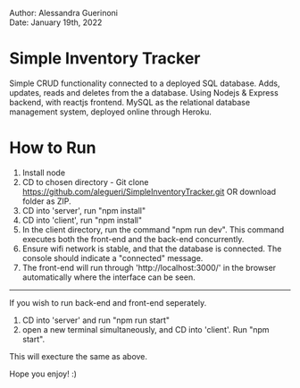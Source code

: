Author: Alessandra Guerinoni <br/>
Date: January 19th, 2022


# Simple Inventory Tracker
Simple CRUD functionality connected to a deployed SQL database. Adds, updates, reads and deletes from the a database. 
Using Nodejs & Express backend, with reactjs frontend. 
MySQL as the relational database management system, deployed online through Heroku. 

# How to Run
1. Install node 
2. CD to chosen directory - Git clone https://github.com/alegueri/SimpleInventoryTracker.git OR download folder as ZIP. 
3. CD into 'server', run "npm install" 
4. CD into 'client', run "npm install"
5. In the client directory, run the command "npm run dev". This command executes both the front-end and the back-end concurrently. 
6. Ensure wifi network is stable, and that the database is connected. The console should indicate a "connected" message. 
7. The front-end will run through 'http://localhost:3000/' in the browser automatically where the interface can be seen. 

---
If you wish to run back-end and front-end seperately. 
1. CD into 'server' and run "npm run start" 
2. open a new terminal simultaneously, and CD into 'client'. Run "npm start". 

This will execture the same as above. 

Hope you enjoy! :) 
